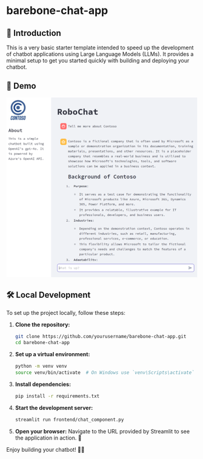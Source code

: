 # barebone-chat-app

## 🚀 Introduction
This is a very basic starter template intended to speed up the development of chatbot applications using Large Language Models (LLMs). It provides a minimal setup to get you started quickly with building and deploying your chatbot.

## 📸 Demo
![Demo](image.png)

## 🛠️ Local Development
To set up the project locally, follow these steps:

1. **Clone the repository:**
    ```bash
    git clone https://github.com/yourusername/barebone-chat-app.git
    cd barebone-chat-app
    ```

2. **Set up a virtual environment:**
    ```bash
    python -m venv venv
    source venv/bin/activate  # On Windows use `venv\Scripts\activate`
    ```

3. **Install dependencies:**
    ```bash
    pip install -r requirements.txt
    ```

4. **Start the development server:**
    ```bash
    streamlit run frontend/chat_component.py
    ```

5. **Open your browser:**
    Navigate to the URL provided by Streamlit to see the application in action. 🚀

Enjoy building your chatbot! 🤖✨